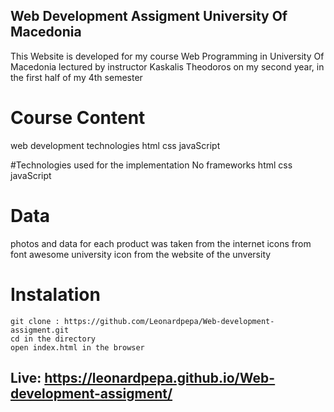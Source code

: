  ## Web Development Assigment University Of Macedonia
 This Website is developed for my course Web Programming in University Of Macedonia lectured by instructor Kaskalis Theodoros
 on my second year, in the first half of my 4th semester
 
 # Course Content
  web development technologies
  html
  css
  javaScript
  
  #Technologies used for the implementation 
  No frameworks
  html
  css
  javaScript
  
  # Data
  photos and data for each product was taken from the internet
  icons from font awesome
  university icon from the website of the unversity
  
  # Instalation
  ```terminal
  git clone : https://github.com/Leonardpepa/Web-development-assigment.git
  cd in the directory 
  open index.html in the browser
  ```
  
 ## Live: https://leonardpepa.github.io/Web-development-assigment/

